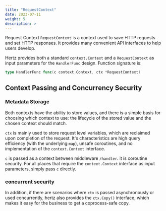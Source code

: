 ```yaml
---
title: "RequestContext"
date: 2023-07-11
weight: 5
description: >
---
```


Request Context `RequestContext` is a context used to save HTTP requests and set HTTP responses. It provides many convenient API interfaces to help users develop.

Hertz provides both a standard `context.Context` and a `RequestContext` as input parameters for the `HandlerFunc` design. Function signature is:

```go
type HandlerFunc func(c context.Context, ctx *RequestContext)
```

## Context Passing and Concurrency Security

### Metadata Storage

Both contexts have the ability to store values, and there is a simple basis for choosing which context to use: the lifecycle of the stored value and the chosen context should match.
 
`ctx` is mainly used to store request level variables, which are reclaimed upon completion of the request. It's characteristics are high query efficiency (with the underlying `map`), unsafe coroutines, and no implementation of the `context.Context` interface.

`c` is passed as a context between middleware `/handler`. it is coroutine security. For all places that require the `context.Context` interface as input parameters, simply pass `c` directly.

### concurrent security

In addition, if there are scenarios where `ctx` is passed asynchronously or used concurrently, hertz also provides the `ctx.Copy()` interface, which makes it easy for the business to get a coprocess-safe copy.
